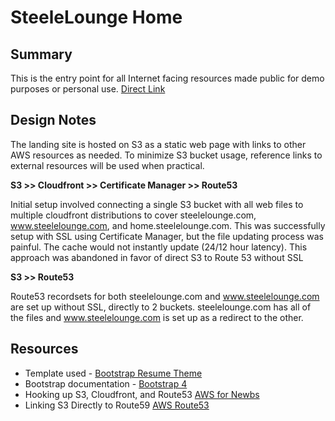 # SteeleLounge Home

## Summary

This is the entry point for all Internet facing resources made public for demo purposes or personal use.
[Direct Link](http://steelelounge.com)

## Design Notes

The landing site is hosted on S3 as a static web page with links to other AWS resources as needed.  To minimize S3 bucket usage, reference links to external resources will be used when practical.

**S3 >> Cloudfront >> Certificate Manager >> Route53**

Initial setup involved connecting a single S3 bucket with all web files to multiple cloudfront distributions to cover steelelounge.com, www.steelelounge.com, and home.steelelounge.com.  This was successfully setup with SSL using Certificate Manager, but the file updating process was painful.  The cache would not instantly update (24/12 hour latency).  This approach was abandoned in favor of direct S3 to Route 53 without SSL

**S3 >> Route53**

Route53 recordsets for both steelelounge.com and www.steelelounge.com are set up without SSL, directly to 2 buckets. steelelounge.com has all of the files and www.steelelounge.com is set up as a redirect to the other.

## Resources

- Template used - [Bootstrap Resume Theme](https://startbootstrap.com/themes/resume/)
- Bootstrap documentation - [Bootstrap 4](https://getbootstrap.com/)
- Hooking up S3, Cloudfront, and Route53 [AWS for Newbs](https://awsnewbies.com/s3-website-route-53-cloudfront/)
- Linking S3 Directly to Route59 [AWS Route53](https://docs.aws.amazon.com/Route53/latest/DeveloperGuide/getting-started.html#getting-started-create-s3-www-bucket)